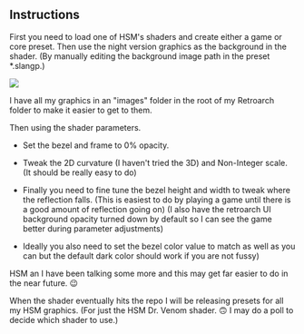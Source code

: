 ## Instructions

First you need to load one of HSM's shaders and create either a game or core preset. Then use the night version graphics as the background in the shader. (By manually editing the background image path in the preset *.slangp.) 

![](/images/slangedit1.png)  

I have all my graphics in an "images" folder in the root of my Retroarch folder to make it easier to get to them.

Then using the shader parameters.

- Set the bezel and frame to 0% opacity. 

- Tweak the 2D curvature (I haven't tried the 3D) and Non-Integer scale. (It should be really easy to do)

- Finally you need to fine tune the bezel height and width to tweak where the reflection falls. (This is easiest to do by playing a game until there is a good amount of reflection going on) (I also have the retroarch UI  background opacity turned down by default so I can see the game better during parameter adjustments)

- Ideally you also need to set the bezel color value to match as well as you can but the default dark color should work if you are not fussy)

HSM an I have been talking some more and this may get far easier to do in the near future. :wink:

When the shader eventually hits the repo I will be releasing presets for all my HSM graphics. (For just the HSM Dr. Venom shader. :upside_down_face: I may do a poll to decide which shader to use.)

